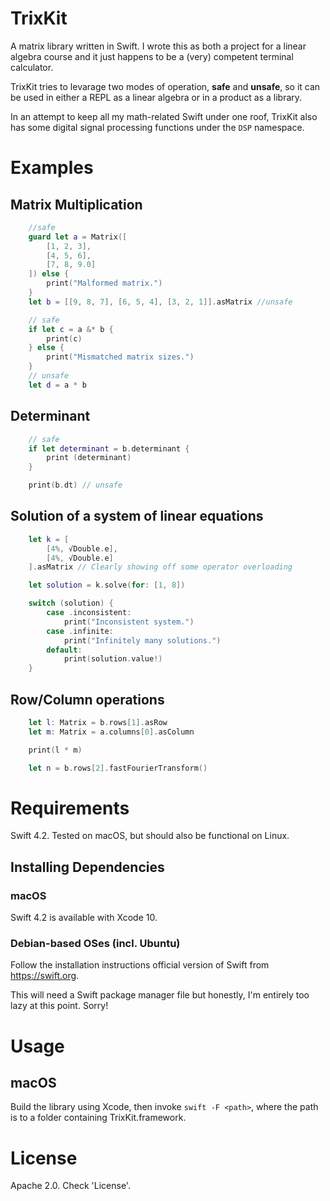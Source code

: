 # TrixKit
A matrix library written in Swift. I wrote this as both a project for a linear algebra course and it just happens to be a (very) competent terminal calculator.

TrixKit tries to levarage two modes of operation, **safe** and **unsafe**, so it can be used in either a REPL as a linear algebra or in a product as a library.

In an attempt to keep all my math-related Swift under one roof, TrixKit also has some digital signal processing functions under the `DSP` namespace.

# Examples
## Matrix Multiplication
```swift
    //safe
    guard let a = Matrix([
        [1, 2, 3],
        [4, 5, 6],
        [7, 8, 9.0]
    ]) else {
        print("Malformed matrix.")
    }
    let b = [[9, 8, 7], [6, 5, 4], [3, 2, 1]].asMatrix //unsafe

    // safe
    if let c = a &* b {
        print(c)
    } else {
        print("Mismatched matrix sizes.")
    }
    // unsafe
    let d = a * b
```

## Determinant
```swift
    // safe
    if let determinant = b.determinant {
        print (determinant)
    }

    print(b.dt) // unsafe
```

## Solution of a system of linear equations
```swift
    let k = [
        [4%, √Double.e],
        [4%, √Double.e]
    ].asMatrix // Clearly showing off some operator overloading

    let solution = k.solve(for: [1, 8])

    switch (solution) {
        case .inconsistent:
            print("Inconsistent system.")
        case .infinite:
            print("Infinitely many solutions.")
        default:
            print(solution.value!)
    }
```

## Row/Column operations
```swift
    let l: Matrix = b.rows[1].asRow
    let m: Matrix = a.columns[0].asColumn

    print(l * m)

    let n = b.rows[2].fastFourierTransform()
```

# Requirements
Swift 4.2. Tested on macOS, but should also be functional on Linux.

## Installing Dependencies
### macOS
Swift 4.2 is available with Xcode 10.

### Debian-based OSes (incl. Ubuntu)
Follow the installation instructions official version of Swift from https://swift.org.

This will need a Swift package manager file but honestly, I'm entirely too lazy at this point. Sorry!

# Usage
## macOS
Build the library using Xcode, then invoke `swift -F <path>`, where the path is to a folder containing TrixKit.framework.

# License
Apache 2.0. Check 'License'.
